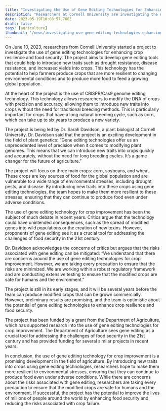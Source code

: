 ```yaml
---
title: "Investigating the Use of Gene Editing Technologies for Enhancing Crop Resilience and Food Security"
description: "Researchers at Cornell University are investigating the use of gene editing technologies to enhance crop resilience and food security, with the potential to improve the lives of millions."
date: 2023-05-19T10:08:57.760Z
draft: false
tags: [agriculture]
thumbnail: "/news/investigating-use-gene-editing-technologies-enhancing-crop-resilience-food-security/thumb.png"
---
```


On June 10, 2023, researchers from Cornell University started a project to investigate the use of gene editing technologies for enhancing crop resilience and food security. The project aims to develop gene editing tools that could help to introduce new traits such as drought resistance, disease resistance, and increased yields into crops. This technology has the potential to help farmers produce crops that are more resilient to changing environmental conditions and to produce more food to feed a growing global population. 

At the heart of the project is the use of CRISPR/Cas9 genome editing technology. This technology allows researchers to modify the DNA of crops with precision and accuracy, allowing them to introduce new traits into crops without the need for traditional breeding methods. This is particularly important for crops that have a long natural breeding cycle, such as corn, which can take up to six years to produce a new variety.

The project is being led by Dr. Sarah Davidson, a plant biologist at Cornell University. Dr. Davidson said that the project is an exciting development in the field of plant genetics: “Gene editing technologies offer us an unprecedented level of precision when it comes to modifying plant genomes. This means that we can introduce new traits into crops quickly and accurately, without the need for long breeding cycles. It’s a game changer for the future of agriculture.”

The project will focus on three main crops: corn, soybeans, and wheat. These crops are key sources of food for the global population and are vulnerable to a wide range of environmental stresses, including drought, pests, and disease. By introducing new traits into these crops using gene editing technologies, the team hopes to make them more resilient to these stresses, ensuring that they can continue to produce food even under adverse conditions. 

The use of gene editing technology for crop improvement has been the subject of much debate in recent years. Critics argue that the technology could have unintended consequences, such as the spread of modified genes into wild populations or the creation of new toxins. However, proponents of gene editing see it as a crucial tool for addressing the challenges of food security in the 21st century.

Dr. Davidson acknowledges the concerns of critics but argues that the risks associated with gene editing can be mitigated: “We understand that there are concerns around the use of gene editing technologies for crop improvement. However, we are taking every precaution to ensure that the risks are minimized. We are working within a robust regulatory framework and are conducting extensive testing to ensure that the modified crops are safe for humans and the environment.”

The project is still in its early stages, and it will be several years before the team can produce modified crops that can be grown commercially. However, preliminary results are promising, and the team is optimistic about the potential of gene editing technologies to enhance crop resilience and food security.

The project has been funded by a grant from the Department of Agriculture, which has supported research into the use of gene editing technologies for crop improvement. The Department of Agriculture sees gene editing as a crucial tool for addressing the challenges of food security in the 21st century and has provided funding for several similar projects in recent years. 

In conclusion, the use of gene editing technology for crop improvement is a promising development in the field of agriculture. By introducing new traits into crops using gene editing technologies, researchers hope to make them more resilient to environmental stresses, ensuring that they can continue to produce food even under adverse conditions. While there are concerns about the risks associated with gene editing, researchers are taking every precaution to ensure that the modified crops are safe for humans and the environment. If successful, the project has the potential to improve the lives of millions of people around the world by enhancing food security and reducing the risks associated with crop failure.

